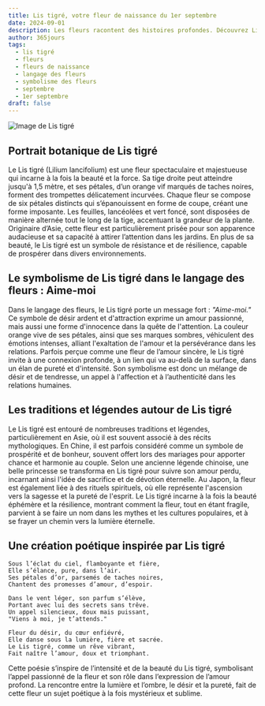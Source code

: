 ```yaml
---
title: Lis tigré, votre fleur de naissance du 1er septembre
date: 2024-09-01
description: Les fleurs racontent des histoires profondes. Découvrez Lis tigré, votre fleur de naissance du 1er septembre, ses symboles et récits fascinants. Plongez dans sa signification et son langage unique dans l'art floral.
author: 365jours
tags:
  - lis tigré
  - fleurs
  - fleurs de naissance
  - langage des fleurs
  - symbolisme des fleurs
  - septembre
  - 1er septembre
draft: false
---
```


![Image de Lis tigré](https://cdn.pixabay.com/photo/2020/07/10/12/20/lily-5390522_960_720.jpg#center)


## Portrait botanique de Lis tigré

Le Lis tigré (Lilium lancifolium) est une fleur spectaculaire et majestueuse qui incarne à la fois la beauté et la force. Sa tige droite peut atteindre jusqu'à 1,5 mètre, et ses pétales, d’un orange vif marqués de taches noires, forment des trompettes délicatement incurvées. Chaque fleur se compose de six pétales distincts qui s’épanouissent en forme de coupe, créant une forme imposante. Les feuilles, lancéolées et vert foncé, sont disposées de manière alternée tout le long de la tige, accentuant la grandeur de la plante. Originaire d’Asie, cette fleur est particulièrement prisée pour son apparence audacieuse et sa capacité à attirer l’attention dans les jardins. En plus de sa beauté, le Lis tigré est un symbole de résistance et de résilience, capable de prospérer dans divers environnements.

## Le symbolisme de Lis tigré dans le langage des fleurs : Aime-moi

Dans le langage des fleurs, le Lis tigré porte un message fort : _"Aime-moi."_ Ce symbole de désir ardent et d'attraction exprime un amour passionné, mais aussi une forme d'innocence dans la quête de l'attention. La couleur orange vive de ses pétales, ainsi que ses marques sombres, véhiculent des émotions intenses, alliant l'exaltation de l'amour et la persévérance dans les relations. Parfois perçue comme une fleur de l’amour sincère, le Lis tigré invite à une connexion profonde, à un lien qui va au-delà de la surface, dans un élan de pureté et d'intensité. Son symbolisme est donc un mélange de désir et de tendresse, un appel à l'affection et à l’authenticité dans les relations humaines.

## Les traditions et légendes autour de Lis tigré

Le Lis tigré est entouré de nombreuses traditions et légendes, particulièrement en Asie, où il est souvent associé à des récits mythologiques. En Chine, il est parfois considéré comme un symbole de prospérité et de bonheur, souvent offert lors des mariages pour apporter chance et harmonie au couple. Selon une ancienne légende chinoise, une belle princesse se transforma en Lis tigré pour suivre son amour perdu, incarnant ainsi l'idée de sacrifice et de dévotion éternelle. Au Japon, la fleur est également liée à des rituels spirituels, où elle représente l'ascension vers la sagesse et la pureté de l'esprit. Le Lis tigré incarne à la fois la beauté éphémère et la résilience, montrant comment la fleur, tout en étant fragile, parvient à se faire un nom dans les mythes et les cultures populaires, et à se frayer un chemin vers la lumière éternelle.

## Une création poétique inspirée par Lis tigré

```
Sous l’éclat du ciel, flamboyante et fière,  
Elle s’élance, pure, dans l’air.  
Ses pétales d’or, parsemés de taches noires,  
Chantent des promesses d’amour, d’espoir.  

Dans le vent léger, son parfum s’élève,  
Portant avec lui des secrets sans trêve.  
Un appel silencieux, doux mais puissant,  
"Viens à moi, je t’attends."  

Fleur du désir, du cœur enfiévré,  
Elle danse sous la lumière, fière et sacrée.  
Le Lis tigré, comme un rêve vibrant,  
Fait naître l’amour, doux et triomphant.
```

Cette poésie s’inspire de l’intensité et de la beauté du Lis tigré, symbolisant l’appel passionné de la fleur et son rôle dans l’expression de l’amour profond. La rencontre entre la lumière et l’ombre, le désir et la pureté, fait de cette fleur un sujet poétique à la fois mystérieux et sublime.